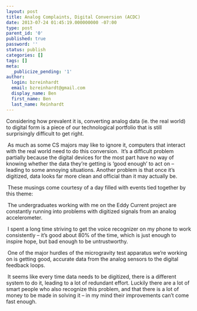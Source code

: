 ```yaml
---
layout: post
title: Analog Complaints, Digital Conversion (ACDC)
date: 2013-07-24 01:45:19.000000000 -07:00
type: post
parent_id: '0'
published: true
password: ''
status: publish
categories: []
tags: []
meta:
  _publicize_pending: '1'
author:
  login: bzreinhardt
  email: bzreinhardt@gmail.com
  display_name: Ben
  first_name: Ben
  last_name: Reinhardt
---
```

<p>Considering how prevalent it is, converting analog data (ie. the real world) to digital form is a piece of our technological portfolio that is still surprisingly difficult to get right.</p>
<p> As much as some CS majors may like to ignore it, computers that interact with the real world need to do this conversion.  It’s a difficult problem partially because the digital devices for the most part have no way of knowing whether the data they’re getting is ‘good enough’ to act on – leading to some annoying situations. Another problem is that once it’s digitized, data looks far more clean and official than it may actually be.</p>
<p> These musings come courtesy of a day filled with events tied together by this theme:</p>
<p> The undergraduates working with me on the Eddy Current project are constantly running into problems with digitized signals from an analog accelerometer.</p>
<p> I spent a long time striving to get the voice recognizer on my phone to work consistently – it’s good about 80% of the time, which is just enough to inspire hope, but bad enough to be untrustworthy.</p>
<p> One of the major hurdles of the microgravity test apparatus we’re working on is getting good, accurate data from the analog sensors to the digital feedback loops.</p>
<p> It seems like every time data needs to be digitized, there is a different system to do it, leading to a lot of redundant effort. Luckily there are a lot of smart people who also recognize this problem, and that there is a lot of money to be made in solving it – in my mind their improvements can’t come fast enough. </p>
